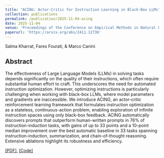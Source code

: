 ```yaml
---
title: "ACING: Actor-Critic for Instruction Learning in Black-Box LLMs"
collection: publications
permalink: /publication/2025-11-04-acing
date: 2025-11-04
venue: 'Proceedings of the Conference on Empirical Methods in Natural Language Processing (EMNLP)'
paperurl: 'https://arxiv.org/abs/2411.12736'
---
```

Salma Kharrat, Fares Fourati, & Marco Canini

## Abstract
The effectiveness of Large Language Models (LLMs) in solving tasks depends significantly on the quality of their instructions, which often require substantial human effort to craft. This underscores the need for automated instruction optimization. However, optimizing instructions is particularly challenging when working with black-box LLMs, where model parameters and gradients are inaccessible. We introduce ACING, an actor-critic reinforcement learning framework that formulates instruction optimization as a stateless, continuous-action problem, enabling exploration of infinite instruction spaces using only black-box feedback. ACING automatically discovers prompts that outperform human-written prompts in 76\% of instruction-induction tasks, with gains of up to 33 points and a 10-point median improvement over the best automatic baseline in 33 tasks spanning instruction-induction, summarization, and chain-of-thought reasoning. Extensive ablations highlight its robustness and efficiency.

[[PDF]](https://arxiv.org/pdf/2411.12736), [[Code]](https://github.com/salmakh1/ACING)